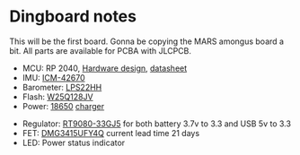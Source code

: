 # Dingboard notes

This will be the first board. Gonna be copying the MARS amongus board a bit. All parts are available for PCBA with JLCPCB.

 - MCU: RP 2040, [Hardware design](https://datasheets.raspberrypi.com/rp2040/hardware-design-with-rp2040.pdf), [datasheet](https://datasheets.raspberrypi.com/rp2040/rp2040-datasheet.pdf)
 - IMU: [ICM-42670](https://datasheet.octopart.com/ICM-42670-P-InvenSense-datasheet-155317655.pdf?src-supplier=Component+Distributors+Inc.)
 - Barometer: [LPS22HH](https://datasheet.ciiva.com/pdfs/VipMasterIC/IC/SGST/SGST-S-A0007383744/SGST-S-A0007383744-1.pdf?src-supplier=IHS+Markit)
 - Flash: [W25Q128JV](https://datasheet.ciiva.com/pdfs/VipMasterIC/IC/WBND/WBND-S-A0008390754/WBND-S-A0008390754-1.pdf?src-supplier=IHS+Markit)
 - Power: [18650](https://old.reddit.com/r/18650masterrace/comments/qp21o8/buying_18650_batteries_start_here/) [charger](https://www.reddit.com/r/18650masterrace/comments/1gqk8iy/recommendations_for_a_battery_charger/)
 <!-- - Charing IC: [MCP73831/2](https://ww1.microchip.com/downloads/en/DeviceDoc/MCP73831-Family-Data-Sheet-DS20001984H.pdf) -->
 - Regulator: [RT9080-33GJ5](https://www.lcsc.com/datasheet/lcsc_datasheet_2009192305_Richtek-Tech-RT9080-33GJ5_C841192.pdf) for both battery 3.7v to 3.3 and USB 5v to 3.3
 - FET: [DMG3415UFY4Q](https://wmsc.lcsc.com/wmsc/upload/file/pdf/v2/lcsc/2208051800_Diodes-Incorporated-DMG3415UFY4Q-7_C5124975.pdf) current lead time 21 days
 - LED: Power status indicator
